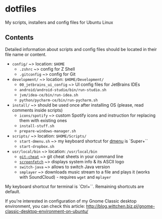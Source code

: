 # dotfiles
My scripts, installers and config files for Ubuntu Linux

Contents
--------

Detailed information about scripts and config files should be located in their file name or content.

- `config/` ~> location: `$HOME`
  - `.zshrc` ~> config for Z Shell
  - `.gitconfig` ~> config for Git
- `development/` ~> location: `$HOME/Development/`
  - `00_jetbrains_ui_config` ~> UI config files for JetBrains IDEs
  - `android/android-studio/bin/run-studio.sh`
  - `jvm/idea-ce/bin/run-idea.sh`
  - `python/pycharm-ce/bin/run-pycharm.sh`
- `install/` ~> should be used once after installing OS (please, read comments inside scripts)
  - `icons/spotify` ~> custom Spotify icons and instruction for replacing them with existing ones
  - `install-stuff.sh`
  - `prepare-windows-manager.sh`
- `scripts/` ~> location: `$HOME/Scripts/`
  - `start-dmenu.sh` ~> my keyboard shortcut for [dmenu](http://tools.suckless.org/dmenu/) is `Super+``
  - `start-dropbox.sh`
- `usr/local/bin` ~> location: `/usr/local/bin`
  - [`git-cheat`](https://github.com/0xAX/git-cheat) ~> git cheat sheets in your command line
  - [`screenfetch`](https://github.com/KittyKatt/screenFetch/) ~> displays system info & its ASCII logo
  - `switch-java` ~> allows to switch Java version
  - `smplayer` ~> downloads music stream to a file and plays it (works with SoundCloud) - requires `wget` and `mplayer`

My keyboard shortcut for terminal is `Ctrl+``. Remaining shortcuts are default.

If you're interested in configuration of my Gnome Classic desktop environment, you can check this article: http://blog.wittchen.biz.pl/gnome-classic-desktop-environment-on-ubuntu/
